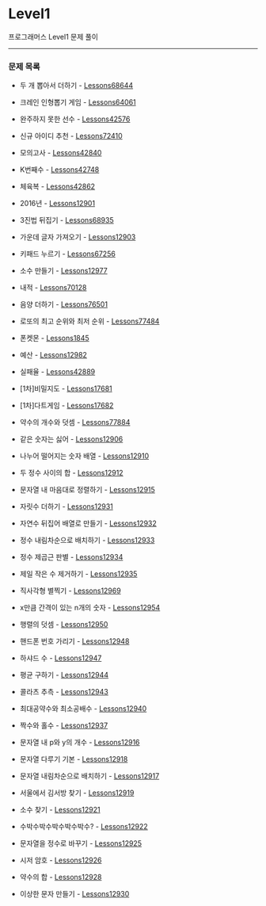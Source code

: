 # Level1
프로그래머스 Level1 문제 풀이

---

### 문제 목록

- 두 개 뽑아서 더하기 - [Lessons68644](https://github.com/StudyForCoding/ProgrammersLevel/tree/master/Level1/Lessons68644/README.md)
- 크레인 인형뽑기 게임 - [Lessons64061](https://github.com/StudyForCoding/ProgrammersLevel/tree/master/Level1/Lessons64061/README.md)
- 완주하지 못한 선수 - [Lessons42576](https://github.com/StudyForCoding/ProgrammersLevel/tree/master/Level1/Lessons42576/README.md)
- 신규 아이디 추천 - [Lessons72410](https://github.com/StudyForCoding/ProgrammersLevel/tree/master/Level1/Lessons72410/README.md)
- 모의고사 - [Lessons42840](https://github.com/StudyForCoding/ProgrammersLevel/tree/master/Level1/Lessons42840/README.md)
- K번째수 - [Lessons42748](https://github.com/StudyForCoding/ProgrammersLevel/tree/master/Level1/Lessons42748/README.md)
- 체육복 - [Lessons42862](https://github.com/StudyForCoding/ProgrammersLevel/tree/master/Level1/Lessons42862/README.md)
- 2016년 - [Lessons12901](https://github.com/StudyForCoding/ProgrammersLevel/tree/master/Level1/Lessons12901/README.md)
- 3진법 뒤집기 - [Lessons68935](https://github.com/StudyForCoding/ProgrammersLevel/tree/master/Level1/Lessons68935/README.md)
- 가운데 글자 가져오기 - [Lessons12903](https://github.com/StudyForCoding/ProgrammersLevel/tree/master/Level1/Lessons12903/README.md)
- 키패드 누르기 - [Lessons67256](https://github.com/StudyForCoding/ProgrammersLevel/tree/master/Level1/Lessons67256/README.md)
- 소수 만들기 - [Lessons12977](https://github.com/StudyForCoding/ProgrammersLevel/tree/master/Level1/Lessons12977/README.md)
- 내적 - [Lessons70128](https://github.com/StudyForCoding/ProgrammersLevel/tree/master/Level1/Lessons70128/README.md)
- 음양 더하기 - [Lessons76501](https://github.com/StudyForCoding/ProgrammersLevel/tree/master/Level1/Lessons76501/README.md)
- 로또의 최고 순위와 최저 순위 - [Lessons77484](https://github.com/StudyForCoding/ProgrammersLevel/tree/master/Level1/Lessons77484/README.md)
- 폰켓몬 - [Lessons1845](https://github.com/StudyForCoding/ProgrammersLevel/tree/master/Level1/Lessons1845/README.md)
- 예산 - [Lessons12982](https://github.com/StudyForCoding/ProgrammersLevel/tree/master/Level1/Lessons12982/README.md)
- 실패율 - [Lessons42889](https://github.com/StudyForCoding/ProgrammersLevel/tree/master/Level1/Lessons42889/README.md)
- [1차]비밀지도 - [Lessons17681](https://github.com/StudyForCoding/ProgrammersLevel/tree/master/Level1/Lessons17681/README.md)
- [1차]다트게임 - [Lessons17682](https://github.com/StudyForCoding/ProgrammersLevel/tree/master/Level1/Lessons17682/README.md)
- 약수의 개수와 덧셈 - [Lessons77884](https://github.com/StudyForCoding/ProgrammersLevel/tree/master/Level1/Lessons77884/README.md)
- 같은 숫자는 싫어 - [Lessons12906](https://github.com/StudyForCoding/ProgrammersLevel/tree/master/Level1/Lessons12906/README.md)
- 나누어 떨어지는 숫자 배열 - [Lessons12910](https://github.com/StudyForCoding/ProgrammersLevel/tree/master/Level1/Lessons12910/README.md)
- 두 정수 사이의 합 - [Lessons12912](https://github.com/StudyForCoding/ProgrammersLevel/tree/master/Level1/Lessons12912/README.md)
- 문자열 내 마음대로 정렬하기 - [Lessons12915](https://github.com/StudyForCoding/ProgrammersLevel/tree/master/Level1/Lessons12915/README.md)
- 자릿수 더하기 - [Lessons12931](https://github.com/StudyForCoding/ProgrammersLevel/tree/master/Level1/Lessons12931/README.md)
- 자연수 뒤집어 배열로 만들기 - [Lessons12932](https://github.com/StudyForCoding/ProgrammersLevel/tree/master/Level1/Lessons12932/README.md)
- 정수 내림차순으로 배치하기 - [Lessons12933](https://github.com/StudyForCoding/ProgrammersLevel/tree/master/Level1/Lessons12933/README.md)
- 정수 제곱근 판별 - [Lessons12934](https://github.com/StudyForCoding/ProgrammersLevel/tree/master/Level1/Lessons12934/README.md)
- 제일 작은 수 제거하기 - [Lessons12935](https://github.com/StudyForCoding/ProgrammersLevel/tree/master/Level1/Lessons12935/README.md)
- 직사각형 별찍기 - [Lessons12969](https://github.com/StudyForCoding/ProgrammersLevel/tree/master/Level1/Lessons12969/README.md)
- x만큼 간격이 있는 n개의 숫자 - [Lessons12954](https://github.com/StudyForCoding/ProgrammersLevel/tree/master/Level1/Lessons12954/README.md)
- 행렬의 덧셈 - [Lessons12950](https://github.com/StudyForCoding/ProgrammersLevel/tree/master/Level1/Lessons12950/README.md)
- 핸드폰 번호 가리기 - [Lessons12948](https://github.com/StudyForCoding/ProgrammersLevel/tree/master/Level1/Lessons12948/README.md)
- 하샤드 수 - [Lessons12947](https://github.com/StudyForCoding/ProgrammersLevel/tree/master/Level1/Lessons12947/README.md)
- 평균 구하기 - [Lessons12944](https://github.com/StudyForCoding/ProgrammersLevel/tree/master/Level1/Lessons12944/README.md)
- 콜라츠 추측 - [Lessons12943](https://github.com/StudyForCoding/ProgrammersLevel/tree/master/Level1/Lessons12943/README.md)
- 최대공약수와 최소공배수 - [Lessons12940](https://github.com/StudyForCoding/ProgrammersLevel/tree/master/Level1/Lessons12940/README.md)
- 짝수와 홀수 - [Lessons12937](https://github.com/StudyForCoding/ProgrammersLevel/tree/master/Level1/Lessons12937/README.md)





- 문자열 내 p와 y의 개수 - [Lessons12916](https://github.com/StudyForCoding/ProgrammersLevel/tree/master/Level1/Lessons12916/README.md)
- 문자열 다루기 기본 - [Lessons12918](https://github.com/StudyForCoding/ProgrammersLevel/tree/master/Level1/Lessons12918/README.md)
- 문자열 내림차순으로 배치하기 - [Lessons12917](https://github.com/StudyForCoding/ProgrammersLevel/tree/master/Level1/Lessons12917/README.md)
- 서울에서 김서방 찾기 - [Lessons12919](https://github.com/StudyForCoding/ProgrammersLevel/tree/master/Level1/Lessons12919/README.md)
- 소수 찾기 - [Lessons12921](https://github.com/StudyForCoding/ProgrammersLevel/tree/master/Level1/Lessons12921/README.md)
- 수박수박수박수박수박수? - [Lessons12922](https://github.com/StudyForCoding/ProgrammersLevel/tree/master/Level1/Lessons12922/README.md)
- 문자열을 정수로 바꾸기 - [Lessons12925](https://github.com/StudyForCoding/ProgrammersLevel/tree/master/Level1/Lessons12925/README.md)
- 시저 암호 - [Lessons12926](https://github.com/StudyForCoding/ProgrammersLevel/tree/master/Level1/Lessons12926/README.md)
- 약수의 합 - [Lessons12928](https://github.com/StudyForCoding/ProgrammersLevel/tree/master/Level1/Lessons12928/README.md)
- 이상한 문자 만들기 - [Lessons12930](https://github.com/StudyForCoding/ProgrammersLevel/tree/master/Level1/Lessons12930/README.md)

